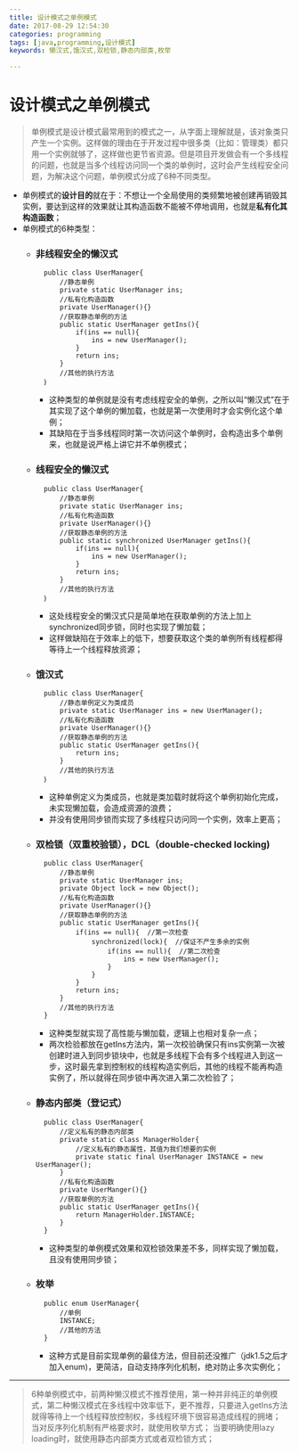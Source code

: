 ```yaml
---
title: 设计模式之单例模式
date: 2017-08-29 12:54:30
categories: programming
tags: [java,programming,设计模式]
keywords: 懒汉式,饿汉式,双检锁,静态内部类,枚举

---
```

# 设计模式之单例模式


> 单例模式是设计模式最常用到的模式之一，从字面上理解就是，该对象类只产生一个实例。这样做的理由在于开发过程中很多类（比如：管理类）都只用一个实例就够了，这样做也更节省资源。但是项目开发做会有一个多线程的问题，也就是当多个线程访问同一个类的单例时，这时会产生线程安全问题，为解决这个问题，单例模式分成了6种不同类型。

<!--more-->

- 单例模式的**设计目的**就在于：不想让一个全局使用的类频繁地被创建再销毁其实例，要达到这样的效果就让其构造函数不能被不停地调用，也就是**私有化其构造函数**；
- 单例模式的6种类型：
	- ### 非线程安全的懒汉式 ###
			public class UserManager{
				//静态单例
				private static UserManager ins;
				//私有化构造函数
				private UserManager(){}
				//获取静态单例的方法
				public static UserManager getIns(){
					if(ins == null){
						ins = new UserManager();
					}
					return ins;
				}
				//其他的执行方法
			｝
		- 这种类型的单例就是没有考虑线程安全的单例，之所以叫“懒汉式”在于其实现了这个单例的懒加载，也就是第一次使用时才会实例化这个单例；
		- 其缺陷在于当多线程同时第一次访问这个单例时，会构造出多个单例来，也就是说严格上讲它并不单例模式；
	- ### 线程安全的懒汉式 ###
			public class UserManager{
				//静态单例
				private static UserManager ins;
				//私有化构造函数
				private UserManager(){}
				//获取静态单例的方法
				public static synchronized UserManager getIns(){
					if(ins == null){
						ins = new UserManager();
					}
					return ins;
				}
				//其他的执行方法
			｝
		- 这处线程安全的懒汉式只是简单地在获取单例的方法上加上synchronized同步锁，同时也实现了懒加载；
		- 这样做缺陷在于效率上的低下，想要获取这个类的单例所有线程都得等待上一个线程释放资源；
	- ### 饿汉式 ###
			public class UserManager{
				//静态单例定义为类成员
				private static UserManager ins = new UserManager();
				//私有化构造函数
				private UserManager(){}
				//获取静态单例的方法
				public static UserManager getIns(){
					return ins;
				}
				//其他的执行方法
			｝
		- 这种单例定义为类成员，也就是类加载时就将这个单例初始化完成，未实现懒加载，会造成资源的浪费；
		- 并没有使用同步锁而实现了多线程只访问同一个实例，效率上更高；
	- ### 双检锁（双重校验锁），DCL（double-checked locking) ###
			public class UserManager{
				//静态单例
				private static UserManager ins;
				private Object lock = new Object();
				//私有化构造函数
				private UserManager(){}
				//获取静态单例的方法
				public static UserManager getIns(){
					if(ins == null){  //第一次检查
						synchronized(lock){  //保证不产生多余的实例
							if(ins == null){  //第二次检查
								ins = new UserManager();
							}
						}
					}
					return ins;
				}
				//其他的执行方法
			}
		- 这种类型就实现了高性能与懒加载，逻辑上也相对复杂一点；
		- 两次检验都放在getIns方法内，第一次校验确保只有ins实例第一次被创建时进入到同步锁块中，也就是多线程下会有多个线程进入到这一步，这时最先拿到控制权的线程构造实例后，其他的线程不能再构造实例了，所以就得在同步锁中再次进入第二次检验了；
	- ### 静态内部类（登记式） ###
			public class UserManager{
				//定义私有的静态内部类
				private static class ManagerHolder{
					//定义私有的静态属性，其值为我们想要的实例
					private static final UserManager INSTANCE = new UserManager();
				}
				//私有化构造函数
				private UserManger(){}
				//获取单例的方法
				public static UserManager getIns(){
					return ManagerHolder.INSTANCE; 
				}
			}
		- 这种类型的单例模式效果和双检锁效果差不多，同样实现了懒加载，且没有使用同步锁；
	- ### 枚举 ###
			public enum UserManager{
				//单例
				INSTANCE;
				//其他的方法
			}
		- 这种方式是目前实现单例的最佳方法，但目前还没推广（jdk1.5之后才加入enum)，更简洁，自动支持序列化机制，绝对防止多次实例化；

----------
> 6种单例模式中，前两种懒汉模式不推荐使用，第一种并非纯正的单例模式，第二种懒汉模式在多线程中效率低下，更不推荐，只要进入getIns方法就得等待上一个线程释放控制权，多线程环境下很容易造成线程的拥堵；
> 当对反序列化机制有严格要求时，就使用枚举方式；
> 当要明确使用lazy loading时，就使用静态内部类方式或者双检锁方式；